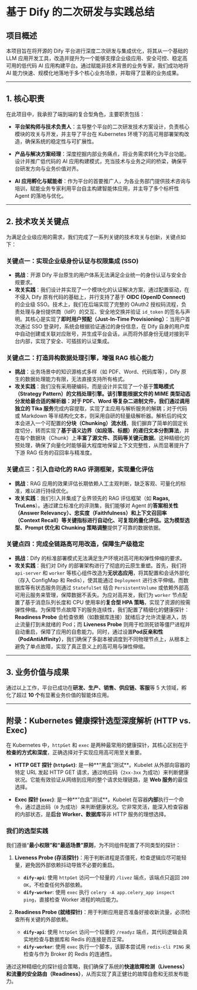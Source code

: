 # 基于 Dify 的二次研发与实践总结

## 项目概述

本项目旨在将开源的 Dify 平台进行深度二次研发与集成优化，将其从一个基础的 LLM 应用开发工具，改造并提升为一个能够支撑企业级应用、安全可控、稳定高可用的低代码 AI 应用构建平台。通过赋能非技术背景的业务专家，我们成功地将 AI 能力快速、规模化地落地于多个核心业务场景，并取得了显著的业务成果。

---

## 1. 核心职责

在此项目中，我承担了端到端的复合型角色，主要职责包括：

-   **平台架构师与技术负责人**：主导整个平台的二次研发技术方案设计，负责核心模块的攻关与开发，并主导了平台在 Kubernetes 环境下的高可用部署架构改造，确保系统的稳定性与可扩展性。

-   **产品与解决方案经理**：深度挖掘内部业务痛点，将业务需求转化为平台功能。设计并推广低代码的 AI 应用构建模式，充当技术与业务之间的桥梁，确保平台研发方向与业务价值对齐。

-   **AI 应用孵化与赋能者**：作为平台的首要推广人，为各业务部门提供技术咨询与培训，赋能业务专家利用平台自主构建智能体应用，并主导了多个标杆性 Agent 的落地与优化。

---

## 2. 技术攻关关键点

为满足企业级应用的需求，我们完成了一系列关键的技术攻关与创新，关键点如下：

### 关键点一：实现企业级身份认证与权限集成 (SSO)

-   **挑战**：开源 Dify 平台原生的用户体系无法满足企业统一的身份认证与安全合规要求。
-   **攻关实践**：我们设计并实现了一个模块化的认证解决方案，通过配置驱动，在不侵入 Dify 原有代码的基础上，并行支持了基于 **OIDC (OpenID Connect)** 的企业级 SSO。技术上，我们在后端实现了完整的 OAuth2 授权码流程，负责处理与身份提供商（IdP）的交互、安全地交换并验证 `id_token` 的签名与声明。其核心是实现了**即时用户预配（Just-In-Time Provisioning）**：当用户首次通过 SSO 登录时，系统会根据验证通过的身份信息，在 Dify 自身的用户库中自动创建或关联对应账号，并生成平台会话，从而将外部身份无缝对接到平台内部，实现了安全、可插拔的认证集成。

### 关键点二：打造异构数据处理引擎，增强 RAG 核心能力

-   **挑战**：业务场景中的知识源格式多样（如 PDF、Word、代码库等），Dify 原生的数据处理能力有限，无法直接支持所有格式。
-   **攻关实践**：我们没有采用硬编码，而是设计并实现了一个基于**策略模式（Strategy Pattern）**的文档处理引擎。该引擎能根据文件的 MIME 类型动态分发给最合适的解析器：对于 PDF、Word 等复杂二进制文件，我们通过调用**独立的 Tika 服务**完成内容提取，实现了主应用与解析服务的解耦；对于代码或 Markdown 等半结构化文本，则采用自研的轻量级解析器。解析后的纯文本会进入一个可配置的**分块（Chunking）流水线**，我们摒弃了简单的固定长度切分，转而实现了**基于语义边界（如段落、标题）的递归文本分割算法**，并在每个数据块（Chunk）上**丰富了源文件、页码等关键元数据**。这种精细化的预处理，确保了向量化时能够最大程度地保留上下文完整性，从而显著提升了下游 RAG 任务的召回率与精准度。

### 关键点三：引入自动化的 RAG 评测框架，实现量化评估

-   **挑战**：RAG 应用的效果评估长期依赖人工主观判断，缺乏客观、可量化的标准，难以进行持续优化。
-   **攻关实践**：我们引入并集成了业界领先的 RAG 评估框架（如 **Ragas, TruLens**）。通过建立标准化的评测集，我们能够对 Agent 的**答案相关性（Answer Relevancy）、忠实度（Faithfulness）和上下文召回率（Context Recall）**等关键指标进行自动化、可复现的量化评估。这为**模型选型、Prompt 优化和 Chunking 策略调整**提供了可靠的数据依据。

### 关键点四：完成全链路高可用改造，保障生产级稳定

-   **挑战**：Dify 的标准部署模式无法满足生产环境对高可用和弹性伸缩的要求。
-   **攻关实践**：我们对 Dify 的部署架构进行了彻底的云原生重塑。首先，我们将 `api-server` 和 `worker` 等核心组件改造为**无状态应用**，将其配置和会话外部化（存入 ConfigMap 和 Redis），使其能通过 `Deployment` 进行水平伸缩。而数据库等有状态服务则通过 `StatefulSet` 结合 `PersistentVolume` 或依赖外部高可用云服务来管理，保障数据不丢失。为应对高并发，我们为 `worker` 节点配置了基于消息队列长度和 CPU 使用率的**复合型 HPA 策略**，实现了资源的按需弹性伸缩。为保障节点故障下的服务连续性，我们配置了精细化的健康探针：**Readiness Probe** 会检查依赖（如数据库连接）就绪后才允许流量进入，防止流量打到未就绪的 Pod；而 **Liveness Probe** 则用于检测死锁等僵尸进程并自动重启，保障了应用的自愈能力。同时，通过设置**Pod反亲和性（PodAntiAffinity）**，我们确保了多副本被调度到不同物理节点上，从根本上避免了单点故障，实现了真正意义上的高可用与弹性伸缩。

---

## 3. 业务价值与成果

通过以上工作，平台已成功在**研发、生产、销售、供应链、客服**等 5 大领域，孵化了超过 **10 个**有显著业务价值的智能体应用。

---

## 附录：Kubernetes 健康探针选型深度解析 (HTTP vs. Exec)

在 Kubernetes 中，`httpGet` 和 `exec` 是两种最常用的健康探针，其核心区别在于**检查的方式和深度**，正确选择对于实现应用高可用至关重要。

-   **HTTP GET 探针 (`httpGet`)**: 是一种**“黑盒”测试**。Kubelet 从外部向容器的特定 URL 发起 HTTP GET 请求，通过响应码（`2xx-3xx` 为成功）来判断健康状况。它能有效验证从网络到应用的整个请求处理链路，是 **Web 服务**的最佳选择。

-   **Exec 探针 (`exec`)**: 是一种**“白盒”测试**。Kubelet 在容器**内部**执行一个命令，通过退出码（`0` 为成功）来判断健康状况。它非常灵活，能深入检查容器的内部状态，是**后台 Worker、数据库**等非 HTTP 服务的理想选择。

### 我们的选型实践

我们遵循“**最小权限”和“最适场景”原则**，为不同组件配置了不同类型的探针：

1.  **Liveness Probe (存活探针)**：用于判断进程是否僵死，检查逻辑应尽可能轻量，避免因外部依赖抖动导致不必要的重启。
    -   **`dify-api`**: 使用 `httpGet` 访问一个轻量的 `/livez` 端点，该端点只返回 `200 OK`，不检查任何外部依赖。
    -   **`dify-worker`**: 使用 `exec` 执行 `celery -A app.celery_app inspect ping`，直接检查 Worker 进程的响应能力。

2.  **Readiness Probe (就绪探针)**：用于判断应用是否准备好接收新流量，必须检查所有关键的外部依赖。
    -   **`dify-api`**: 使用 `httpGet` 访问一个较重的 `/readyz` 端点，其代码逻辑会真实地检查与数据库和 Redis 的连接是否正常。
    -   **`dify-worker`**: 使用 `exec` 执行一个脚本，该脚本尝试用 `redis-cli PING` 来检查与作为 Broker 的 Redis 的连通性。

通过这种精细化的探针组合策略，我们确保了系统的**快速故障检测（Liveness）**和**流量的安全路由（Readiness）**，从而实现了真正健壮的故障自愈和无损发布能力。
